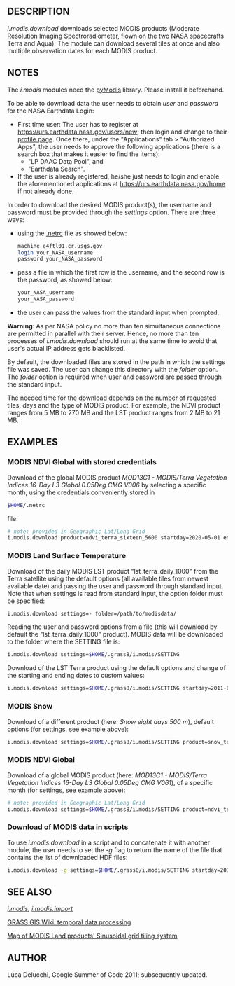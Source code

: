 ## DESCRIPTION

*i.modis.download* downloads selected MODIS products (Moderate
Resolution Imaging Spectroradiometer, flown on the two NASA spacecrafts
Terra and Aqua). The module can download several tiles at once and also
multiple observation dates for each MODIS product.

## NOTES

The *i.modis* modules need the [pyModis](https://www.pymodis.org)
library. Please install it beforehand.

To be able to download data the user needs to obtain *user* and
*password* for the NASA Earthdata Login:

- First time user: The user has to register at
    <https://urs.earthdata.nasa.gov/users/new>; then login and change to
    their [profile page](https://urs.earthdata.nasa.gov/profile). Once
    there, under the "Applications" tab \> "Authorized Apps", the user
    needs to approve the following applications (there is a search box
    that makes it easier to find the items):
  - "LP DAAC Data Pool", and
  - "Earthdata Search".
- If the user is already registered, he/she just needs to login and
    enable the aforementioned applications at
    <https://urs.earthdata.nasa.gov/home> if not already done.

In order to download the desired MODIS product(s), the username and
password must be provided through the *settings* option. There are three
ways:

- using the
    [.netrc](https://www.gnu.org/software/inetutils/manual/html_node/The-_002enetrc-file.html)
    file as showed below:

    ```sh
    machine e4ftl01.cr.usgs.gov
    login your_NASA_username
    password your_NASA_password
    ```

- pass a file in which the first row is the username, and the second
    row is the password, as showed below:

    ```sh
    your_NASA_username
    your_NASA_password
    ```

- the user can pass the values from the standard input when prompted.

**Warning**: As per NASA policy no more than ten simultaneous
connections are permitted in parallel with their server. Hence, no more
than ten processes of *i.modis.download* should run at the same time to
avoid that user's actual IP address gets blacklisted.

By default, the downloaded files are stored in the path in which the
settings file was saved. The user can change this directory with the
*folder* option. The *folder* option is required when user and password
are passed through the standard input.

The needed time for the download depends on the number of requested
tiles, days and the type of MODIS product. For example, the NDVI product
ranges from 5 MB to 270 MB and the LST product ranges from 2 MB to 21
MB.

## EXAMPLES

### MODIS NDVI Global with stored credentials

Download of the global MODIS product *MOD13C1 - MODIS/Terra Vegetation
Indices 16-Day L3 Global 0.05Deg CMG V006* by selecting a specific
month, using the credentials conveniently stored in

```sh
$HOME/.netrc
```

file:

```sh
# note: provided in Geographic Lat/Long Grid
i.modis.download product=ndvi_terra_sixteen_5600 startday=2020-05-01 endday=2020-05-31 folder=/path/to/modisdata/
```

### MODIS Land Surface Temperature

Download of the daily MODIS LST product "lst\_terra\_daily\_1000" from
the Terra satellite using the default options (all available tiles from
newest available date) and passing the user and password through
standard input. Note that when settings is read from standard input, the
option folder must be specified:

```sh
i.modis.download settings=- folder=/path/to/modisdata/
```

Reading the user and password options from a file (this will download by
default the "lst\_terra\_daily\_1000" product). MODIS data will be
downloaded to the folder where the SETTING file is:

```sh
i.modis.download settings=$HOME/.grass8/i.modis/SETTING
```

Download of the LST Terra product using the default options and change
of the starting and ending dates to custom values:

```sh
i.modis.download settings=$HOME/.grass8/i.modis/SETTING startday=2011-05-01 endday=2011-05-31 folder=/path/to/modisdata/
```

### MODIS Snow

Download of a different product (here: *Snow eight days 500 m*), default
options (for settings, see example above):

```sh
i.modis.download settings=$HOME/.grass8/i.modis/SETTING product=snow_terra_eight_500 folder=/path/to/modisdata/
```

### MODIS NDVI Global

Download of a global MODIS product (here: *MOD13C1 - MODIS/Terra
Vegetation Indices 16-Day L3 Global 0.05Deg CMG V061*), of a specific
month (for settings, see example above):

```sh
# note: provided in Geographic Lat/Long Grid
i.modis.download settings=$HOME/.grass8/i.modis/SETTING product=ndvi_terra_sixteen_5600 startday=2011-05-01 endday=2011-05-31 folder=/path/to/modisdata/
```

### Download of MODIS data in scripts

To use *i.modis.download* in a script and to concatenate it with another
module, the user needs to set the *-g* flag to return the name of the
file that contains the list of downloaded HDF files:

```sh
i.modis.download -g settings=$HOME/.grass8/i.modis/SETTING startday=2011-05-01 endday=2011-05-31 folder=/path/to/modisdata/
```

## SEE ALSO

*[i.modis](i.modis.md), [i.modis.import](i.modis.import.md)*

[GRASS GIS Wiki: temporal data
processing](https://grasswiki.osgeo.org/wiki/Temporal_data_processing)

[Map of MODIS Land products' Sinusoidal grid tiling
system](https://modis-land.gsfc.nasa.gov/MODLAND_grid.html)

## AUTHOR

Luca Delucchi, Google Summer of Code 2011; subsequently updated.
